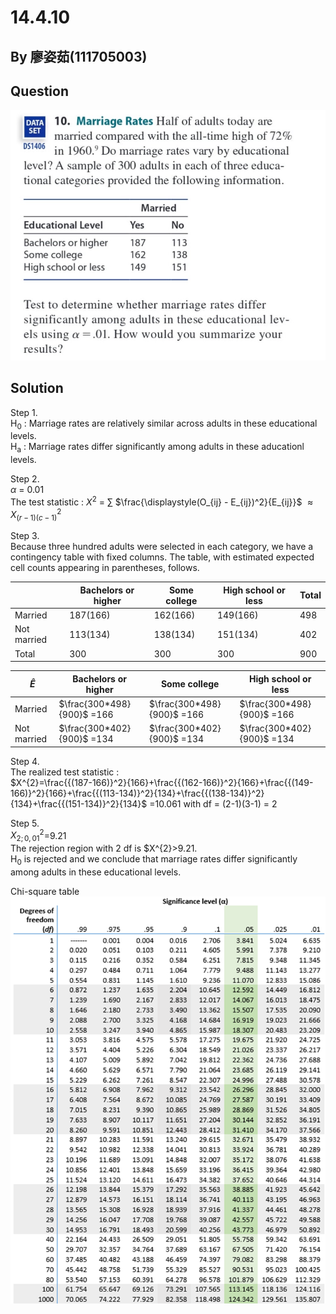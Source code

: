 # 14.4.10

## By 廖姿茹(111705003)

## Question
![image](https://github.com/HWTeng-Course/202402-Statistics/blob/main/Images/14.4.10.jpg)

## Solution

Step 1.\
H<sub>0</sub> : Marriage rates are relatively similar across adults in these educational levels.\
H<sub>a</sub> : Marriage rates differ significantly among adults in these aducationl levels.

Step 2.\
 $\alpha$ = 0.01\
The test statistic : 
$X^2$ = $\sum$ $\frac{\displaystyle(O_{ij} - E_{ij})^2}{E_{ij}}$ $\approx X^2_{(r-1)(c-1)}$

Step 3.\
Because three hundred adults were selected in each category, we have a contingency table with fixed columns. The table, with estimated expected cell counts appearing in parentheses, follows.

|               |Bachelors or higher|Some college|High school or less |Total   |
|---------------|-------------------|------------|--------------------|--------|
|Married        |187(166)           |162(166)    |149(166)            |498     |
|Not married    |113(134)           |138(134)    |151(134)            |402     |
|Total          |300                |300         |300                 |900     |

|$\hat{E}$     |Bachelors or higher  |Some college | High school or less|
|--------------|---------------------|-------------|--------------------|
|Married       |$\frac{300*498}{900}$ =166 |$\frac{300*498}{900}$ =166 |$\frac{300*498}{900}$ =166 |
|Not married   |$\frac{300*402}{900}$ =134 |$\frac{300*402}{900}$ =134 |$\frac{300*402}{900}$ =134 |

Step 4.\
The realized test statistic : \
$X^{2}=\frac{{(187-166)}^2}{166}+\frac{{(162-166)}^2}{166}+\frac{{(149-166)}^2}{166}+\frac{{(113-134)}^2}{134}+\frac{{(138-134)}^2}{134}+\frac{{(151-134)}^2}{134}$
      =10.061  with df = (2-1)(3-1) = 2
      
Step 5.\
 $X^2_{2;0,01}$=9.21\
The rejection region with 2 df is $X^{2}>9.21.\
 H<sub>0</sub> is rejected and we conclude that marriage rates differ significantly among adults in these educational levels. 

 Chi-square table\
 ![image](https://github.com/HWTeng-Course/202402-Statistics/blob/main/Images/chi-square-distribution-table.png)
